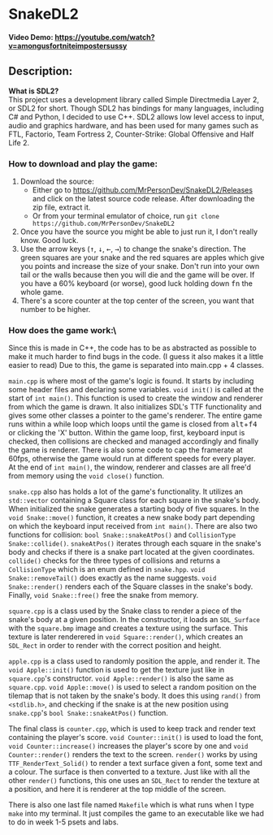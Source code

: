 # SnakeDL2
#### Video Demo: https://youtube.com/watch?v=amongusfortniteimpostersussy
## Description:
**What is SDL2?**\
This project uses a development library called Simple Directmedia Layer 2, or SDL2 for short. Though SDL2 has bindings for many languages, including C# and Python, I decided to use C++. SDL2 allows low level access to input, audio and graphics hardware, and has been used for many games such as FTL, Factorio, Team Fortress 2, Counter-Strike: Global Offensive and Half Life 2.

### **How to download and play the game:**
1. Download the source:
   * Either go to https://github.com/MrPersonDev/SnakeDL2/Releases and click on the latest source code release. After downloading the zip file, extract it.
   * Or from your terminal emulator of choice, run `git clone https://github.com/MrPersonDev/SnakeDL2`
2. Once you have the source you might be able to just run it, I don't really know. Good luck.
3. Use the arrow keys (<kbd>↑</kbd>, <kbd>↓</kbd>, <kbd>←</kbd>, <kbd>→</kbd>) to change the snake's direction. The green squares are your snake and the red squares are apples which give you points and increase the size of your snake. Don't run into your own tail or the walls because then you will die and the game will be over. If you have a 60% keyboard (or worse), good luck holding down <kbd>fn</kbd> the whole game.
4. There's a score counter at the top center of the screen, you want that number to be higher.

### **How does the game work:**\
Since this is made in C++, the code has to be as abstracted as possible to make it much harder to find bugs in the code. (I guess it also makes it a little easier to read) Due to this, the game is separated into main.cpp + 4 classes.

`main.cpp` is where most of the game's logic is found. It starts by including some header files and declaring some variables. `void init()` is called at the start of `int main()`. This function is used to create the window and renderer from which the game is drawn. It also initializes SDL's TTF functionality and gives some other classes a pointer to the game's renderer. The entire game runs within a while loop which loops until the game is closed from <kbd>alt</kbd>+<kbd>f4</kbd> or clicking the 'X' button. Within the game loop, first, keyboard input is checked, then collisions are checked and managed accordingly and finally the game is renderer. There is also some code to cap the framerate at 60fps, otherwise the game would run at different speeds for every player. At the end of `int main()`, the window, renderer and classes are all free'd from memory using the `void close()` function.

`snake.cpp` also has holds a lot of the game's functionality. It utilizes an `std::vector` containing a Square class for each square in the snake's body. When initialized the snake generates a starting body of five squares. In the `void Snake::move()` function, it creates a new snake body part depending on which the keyboard input received from `int main()`. There are also two functions for collision: `bool Snake::snakeAtPos()` and `CollisionType Snake::collide()`. `snakeAtPos()` iterates through each square in the snake's body and checks if there is a snake part located at the given coordinates. `collide()` checks for the three types of collisions and returns a `CollisionType` which is an enum defined in `snake.hpp`. `void Snake::removeTail()` does exactly as the name suggests. `void Snake::render()` renders each of the Square classes in the snake's body. Finally, `void Snake::free()` free the snake from memory.

`square.cpp` is a class used by the Snake class to render a piece of the snake's body at a given position. In the constructor, it loads an `SDL_Surface` with the `square.bmp` image and creates a texture using the surface. This texture is later renderered in `void Square::render()`, which creates an `SDL_Rect` in order to render with the correct position and height.

`apple.cpp` is a class used to randomly position the apple, and render it. The `void Apple::init()` function is used to get the texture just like in `square.cpp`'s constructor. `void Apple::render()` is also the same as `square.cpp`. `void Apple::move()` is used to select a random position on the tilemap that is not taken by the snake's body. It does this using `rand()` from `<stdlib.h>`, and checking if the snake is at the new position using `snake.cpp`'s `bool Snake::snakeAtPos()` function.

The final class is `counter.cpp`, which is used to keep track and render text containing the player's score. `void Counter::init()` is used to load the font, `void Counter::increase()` increases the player's score by one and `void Counter::render()` renders the text to the screen. `render()` works by using `TTF_RenderText_Solid()` to render a text surface given a font, some text and a colour. The surface is then converted to a texture. Just like with all the other `render()` functions, this one uses an `SDL_Rect` to render the texture at a position, and here it is renderer at the top middle of the screen.

There is also one last file named `Makefile` which is what runs when I type `make` into my terminal. It just compiles the game to an executable like we had to do in week 1-5 psets and labs.
